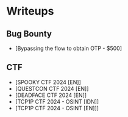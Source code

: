 # Writeups

## Bug Bounty
- [Bypassing the flow to obtain OTP - $500]
  
## CTF
- [SPOOKY CTF 2024 [EN]]
- [QUESTCON CTF 2024 [EN]]
- [DEADFACE CTF 2024 [EN]]
- [TCP1P CTF 2024 - OSINT [IDN]]
- [TCP1P CTF 2024 - OSINT [EN]]]
  
